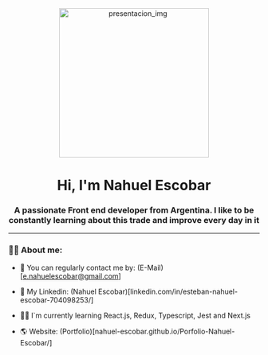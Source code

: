 <div id="header" align="center">
  <img
    src="https://media.giphy.com/media/qgQUggAC3Pfv687qPC/giphy.gif"
    alt="presentacion_img"
    width="300"
  />
  <h1 align="center">Hi, I'm Nahuel Escobar</h1>
  <h3>A passionate Front end developer from Argentina. I like to be constantly learning about this trade and improve every day in it</h3>
</div>

---

### 👨‍💻 About me:

- 🔹 You can regularly contact me by: (E-Mail)[e.nahuelescobar@gmail.com]

- 🔹 My Linkedin: (Nahuel Escobar)[linkedin.com/in/esteban-nahuel-escobar-704098253/]

- 🤸‍♂️ I`m currently learning React.js, Redux, Typescript, Jest and Next.js

- 🌎 Website: (Portfolio)[nahuel-escobar.github.io/Porfolio-Nahuel-Escobar/]

